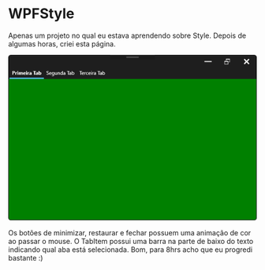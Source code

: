 # WPFStyle
Apenas um projeto no qual eu estava aprendendo sobre Style.
Depois de algumas horas, criei esta página.

![alt text](https://github.com/H4ad/WPFStyle/blob/master/Screen.PNG)

Os botões de minimizar, restaurar e fechar possuem uma animação de cor ao passar o mouse. O TabItem possui uma barra na parte de baixo do texto indicando qual aba está selecionada.
Bom, para 8hrs acho que eu progredi bastante :)
